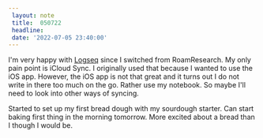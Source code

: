 ```yaml
---
 layout: note
 title:  050722
 headline:
 date: '2022-07-05 23:40:00'
---
```


I'm very happy with [Logseq](https://logseq.com/) since I switched from RoamResearch. My only pain point is iCloud Sync.
I originally used that because I wanted to use the iOS app. However, the iOS app is not that great and it turns out I
do not write in there too much on the go. Rather use my notebook. So maybe I'll need to look into other ways of syncing.

Started to set up my first bread dough with my sourdough starter. Can start baking first thing in the morning tomorrow.
More excited about a bread than I though I would be.
